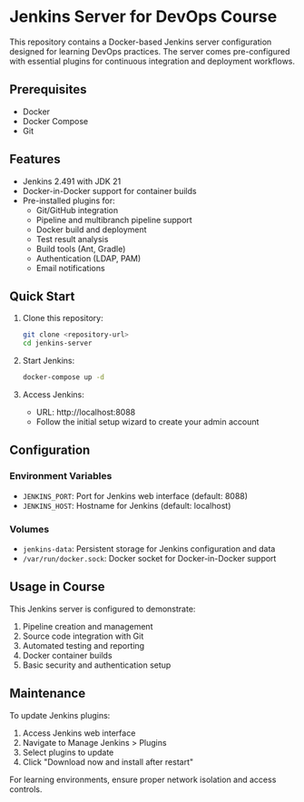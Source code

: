 # Jenkins Server for DevOps Course

This repository contains a Docker-based Jenkins server configuration designed for learning DevOps practices. The server comes pre-configured with essential plugins for continuous integration and deployment workflows.

## Prerequisites

- Docker
- Docker Compose
- Git

## Features

- Jenkins 2.491 with JDK 21
- Docker-in-Docker support for container builds
- Pre-installed plugins for:
  - Git/GitHub integration
  - Pipeline and multibranch pipeline support
  - Docker build and deployment
  - Test result analysis
  - Build tools (Ant, Gradle)
  - Authentication (LDAP, PAM)
  - Email notifications

## Quick Start

1. Clone this repository:
   ```bash
   git clone <repository-url>
   cd jenkins-server
   ```

2. Start Jenkins:
   ```bash
   docker-compose up -d
   ```

3. Access Jenkins:
   - URL: http://localhost:8088
   - Follow the initial setup wizard to create your admin account

## Configuration

### Environment Variables

- `JENKINS_PORT`: Port for Jenkins web interface (default: 8088)
- `JENKINS_HOST`: Hostname for Jenkins (default: localhost)

### Volumes

- `jenkins-data`: Persistent storage for Jenkins configuration and data
- `/var/run/docker.sock`: Docker socket for Docker-in-Docker support

## Usage in Course

This Jenkins server is configured to demonstrate:
1. Pipeline creation and management
2. Source code integration with Git
3. Automated testing and reporting
4. Docker container builds
5. Basic security and authentication setup

## Maintenance

To update Jenkins plugins:
1. Access Jenkins web interface
2. Navigate to Manage Jenkins > Plugins
3. Select plugins to update
4. Click "Download now and install after restart"


For learning environments, ensure proper network isolation and access controls. 